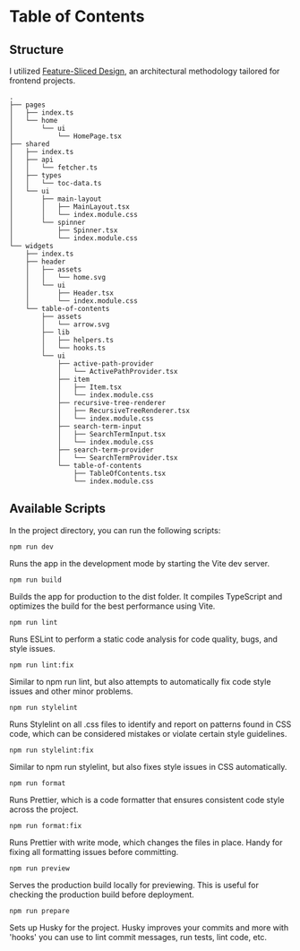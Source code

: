 # Table of Contents

## Structure

I utilized [Feature-Sliced Design](https://feature-sliced.design/), an architectural methodology tailored for frontend projects.

```
.
├── pages
│   ├── index.ts
│   └── home
│       └── ui
│           └── HomePage.tsx
├── shared
│   ├── index.ts
│   ├── api
│   │   └── fetcher.ts
│   ├── types
│   │   └── toc-data.ts
│   └── ui
│       ├── main-layout
│       │   ├── MainLayout.tsx
│       │   └── index.module.css
│       └── spinner
│           ├── Spinner.tsx
│           └── index.module.css
└── widgets
    ├── index.ts
    ├── header
    │   ├── assets
    │   │   └── home.svg
    │   └── ui
    │       ├── Header.tsx
    │       └── index.module.css
    └── table-of-contents
        ├── assets
        │   └── arrow.svg
        ├── lib
        │   ├── helpers.ts
        │   └── hooks.ts
        └── ui
            ├── active-path-provider
            │   └── ActivePathProvider.tsx
            ├── item
            │   ├── Item.tsx
            │   └── index.module.css
            ├── recursive-tree-renderer
            │   ├── RecursiveTreeRenderer.tsx
            │   └── index.module.css
            ├── search-term-input
            │   ├── SearchTermInput.tsx
            │   └── index.module.css
            ├── search-term-provider
            │   └── SearchTermProvider.tsx
            └── table-of-contents
                ├── TableOfContents.tsx
                └── index.module.css
```

## Available Scripts

In the project directory, you can run the following scripts:

`npm run dev`

Runs the app in the development mode by starting the Vite dev server.

`npm run build`

Builds the app for production to the dist folder. It compiles TypeScript and optimizes the build for the best performance using Vite.

`npm run lint`

Runs ESLint to perform a static code analysis for code quality, bugs, and style issues.

`npm run lint:fix`

Similar to npm run lint, but also attempts to automatically fix code style issues and other minor problems.

`npm run stylelint`

Runs Stylelint on all .css files to identify and report on patterns found in CSS code, which can be considered mistakes or violate certain style guidelines.

`npm run stylelint:fix`

Similar to npm run stylelint, but also fixes style issues in CSS automatically.

`npm run format`

Runs Prettier, which is a code formatter that ensures consistent code style across the project.

`npm run format:fix`

Runs Prettier with write mode, which changes the files in place. Handy for fixing all formatting issues before committing.

`npm run preview`

Serves the production build locally for previewing. This is useful for checking the production build before deployment.

`npm run prepare`

Sets up Husky for the project. Husky improves your commits and more with 'hooks' you can use to lint commit messages, run tests, lint code, etc.

